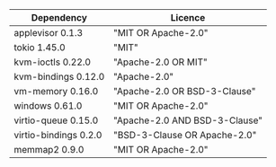 | Dependency | Licence |
| ---------- | ------- |
| applevisor 0.1.3 | "MIT OR Apache-2.0" |
| tokio 1.45.0 | "MIT" |
| kvm-ioctls 0.22.0 | "Apache-2.0 OR MIT" |
| kvm-bindings 0.12.0 | "Apache-2.0" |
| vm-memory 0.16.0 | "Apache-2.0 OR BSD-3-Clause" |
| windows 0.61.0 | "MIT OR Apache-2.0" |
| virtio-queue 0.15.0 | "Apache-2.0 AND BSD-3-Clause" |
| virtio-bindings 0.2.0 | "BSD-3-Clause OR Apache-2.0" |
| memmap2 0.9.0 | "MIT OR Apache-2.0" |